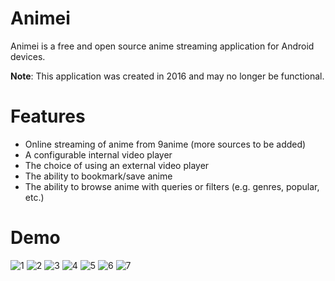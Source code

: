 # Animei

Animei is a free and open source anime streaming application for Android devices.

**Note**: This application was created in 2016 and may no longer be functional.

# Features

* Online streaming of anime from 9anime (more sources to be added)
* A configurable internal video player
* The choice of using an external video player
* The ability to bookmark/save anime
* The ability to browse anime with queries or filters (e.g. genres, popular, etc.)

# Demo

![1](https://i.imgur.com/20rLjq7.jpg)
![2](https://i.imgur.com/OlSlah5.jpg)
![3](https://i.imgur.com/Urbvjbs.jpg)
![4](https://i.imgur.com/uRKFNfH.jpg)
![5](https://i.imgur.com/g8emalU.jpg)
![6](https://i.imgur.com/J3jU2XE.jpg)
![7](https://i.imgur.com/tQpOfmv.jpg)